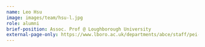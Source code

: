 ```yaml
---
name: Leo Hsu
image: images/team/hsu-l.jpg
role: alumni
brief-position: Assoc. Prof @ Loughborough University
external-page-only: https://www.lboro.ac.uk/departments/abce/staff/pei-yuan-hsu/
---
```



